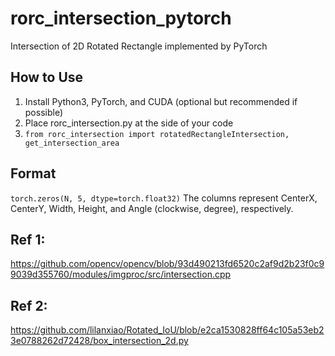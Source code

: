 # rorc_intersection_pytorch
Intersection of 2D Rotated Rectangle implemented by PyTorch

## How to Use
1. Install Python3, PyTorch, and CUDA (optional but recommended if possible)
2. Place rorc_intersection.py at the side of your code
3. `from rorc_intersection import rotatedRectangleIntersection, get_intersection_area`

## Format
`
torch.zeros(N, 5, dtype=torch.float32)
`
The columns represent CenterX, CenterY, Width, Height, and Angle (clockwise, degree), respectively.


## Ref 1:
https://github.com/opencv/opencv/blob/93d490213fd6520c2af9d2b23f0c99039d355760/modules/imgproc/src/intersection.cpp
## Ref 2:
https://github.com/lilanxiao/Rotated_IoU/blob/e2ca1530828ff64c105a53eb23e0788262d72428/box_intersection_2d.py





